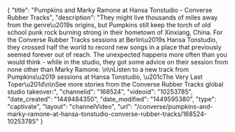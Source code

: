 {
    "title": "Pumpkins and Marky Ramone at Hansa Tonstudio - Converse Rubber Tracks",
    "description": "They might live thousands of miles away from the genre\u2019s origins, but Pumpkins still keep the torch of old school punk rock burning strong in their hometown of Xinxiang, China. For the Converse Rubber Tracks sessions at Berlin\u2019s Hansa Tonstudio, they crossed half the world to record new songs in a place that previously seemed forever out of reach. The unexpected happens more often than you would think - while in the studio, they got some advice on their session from none other than Marky Ramone. \n\nListen to a new track from Pumpkins\u2019 sessions at Hansa Tonstudio, \u201cThe Very Last Toper\u201d\n\nSee more stories from the Converse Rubber Tracks global studio takeover:",
    "channelid": "168524",
    "videoid": "10253785",
    "date_created": "1449484350",
    "date_modified": "1449595380",
    "type": "captivate",
    "layout": "channelVideo",
    "url": "\/converse\/pumpkins-and-marky-ramone-at-hansa-tonstudio-converse-rubber-tracks\/168524-10253785"
}